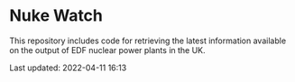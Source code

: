 # Nuke Watch

This repository includes code for retrieving the latest information available on the output of EDF nuclear power plants in the UK.

Last updated: 2022-04-11 16:13